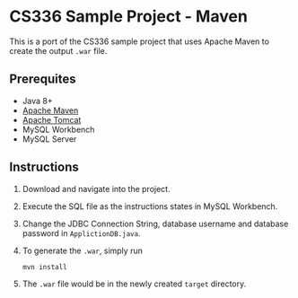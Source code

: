 # CS336 Sample Project - Maven

This is a port of the CS336 sample project that uses Apache Maven to create the output `.war` file.

## Prerequites

-  Java 8+
-  [Apache Maven](https://maven.apache.org/)
-  [Apache Tomcat](http://tomcat.apache.org/)
-  MySQL Workbench
-  MySQL Server

## Instructions

1. Download and navigate into the project.
2. Execute the SQL file as the instructions states in MySQL Workbench.
3. Change the JDBC Connection String, database username and database password in `ApplictionDB.java`.
4. To generate the `.war`, simply run

   ```sh
   mvn install
   ```

5. The `.war` file would be in the newly created `target` directory.
